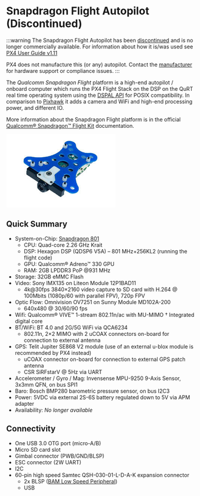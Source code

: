 # Snapdragon Flight Autopilot (Discontinued)

:::warning
The Snapdragon Flight Autopilot has been [discontinued](../flight_controller/autopilot_experimental.md) and is no longer commercially available.
For information about how it is/was used see [PX4 User Guide v1.11](https://docs.px4.io/v1.11/en/flight_controller/snapdragon_flight.html)

PX4 does not manufacture this (or any) autopilot.
Contact the [manufacturer](https://www.intrinsyc.com/) for hardware support or compliance issues.
:::

The *Qualcomm Snapdragon Flight* platform is a high-end autopilot / onboard computer which runs the PX4 Flight Stack on the DSP on the QuRT real time operating system using the [DSPAL API](https://github.com/ATLFlight/dspal) for POSIX compatibility. 
In comparison to [Pixhawk](../flight_controller/pixhawk.md) it adds a camera and WiFi and high-end processing power, and different IO.

More information about the Snapdragon Flight platform is in the official [Qualcomm® Snapdragon™ Flight Kit](https://www.intrinsyc.com/qualcomm-snapdragon-flight-details/) documentation. 

![Snapdragon Hero Doc](../../assets/hardware/snapdragon/hardware-snapdragon.jpg)

## Quick Summary

* System-on-Chip: [Snapdragon 801](https://www.qualcomm.com/products/snapdragon/processors/801)
  * CPU: Quad-core 2.26 GHz Krait
  * DSP: Hexagon DSP (QDSP6 V5A) – 801 MHz+256KL2 (running the flight code)
  * GPU: Qualcomm® Adreno™ 330 GPU
  * RAM: 2GB LPDDR3 PoP @931 MHz
* Storage: 32GB eMMC Flash
* Video: Sony IMX135 on Liteon Module 12P1BAD11
  * 4k@30fps 3840×2160 video capture to SD card with H.264 @ 100Mbits (1080p/60 with parallel FPV), 720p FPV
* Optic Flow: Omnivision OV7251 on Sunny Module MD102A-200
  * 640x480 @ 30/60/90 fps
* Wifi: Qualcomm® VIVE™ 1-stream 802.11n/ac with MU-MIMO † Integrated digital core
* BT/WiFi: BT 4.0 and 2G/5G WiFi via QCA6234
  * 802.11n, 2×2 MIMO with 2 uCOAX connectors on-board for connection to external antenna
* GPS: Telit Jupiter SE868 V2 module (use of an external u-blox module is recommended by PX4 instead)
  * uCOAX connector on-board for connection to external GPS patch antenna
  * CSR SiRFstarV @ 5Hz via UART
* Accelerometer / Gyro / Mag: Invensense MPU-9250 9-Axis Sensor, 3x3mm QFN, on bus SPI1
* Baro: Bosch BMP280 barometric pressure sensor, on bus I2C3
* Power: 5VDC via external 2S-6S battery regulated down to 5V via APM adapter
* Availability: *No longer available*


## Connectivity

* One USB 3.0 OTG port (micro-A/B)
* Micro SD card slot
* Gimbal connector (PWB/GND/BLSP)
* ESC connector (2W UART)
* I2C
* 60-pin high speed Samtec QSH-030-01-L-D-A-K expansion connector
  * 2x BLSP ([BAM Low Speed Peripheral](http://www.inforcecomputing.com/public_docs/BLSPs_on_Inforce_6540_6501_Snapdragon_805.pdf))
  * USB

